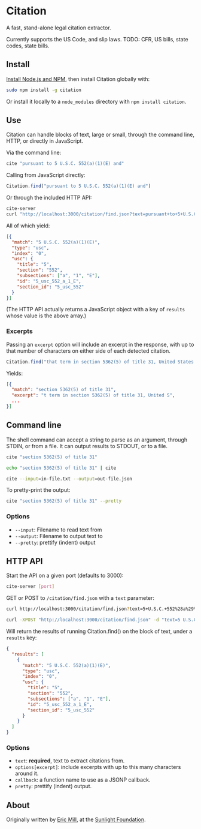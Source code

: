 # Citation

A fast, stand-alone legal citation extractor.

Currently supports the US Code, and slip laws. TODO: CFR, US bills, state codes, state bills.

## Install

[Install Node.js and NPM](http://nodejs.org/#download), then install Citation globally with:

```bash
sudo npm install -g citation
```

Or install it locally to a `node_modules` directory with `npm install citation`.

## Use

Citation can handle blocks of text, large or small, through the command line, HTTP, or directly in JavaScript.

Via the command line:

```bash
cite "pursuant to 5 U.S.C. 552(a)(1)(E) and"
```

Calling from JavaScript directly:

```javascript
Citation.find("pursuant to 5 U.S.C. 552(a)(1)(E) and")
```

Or through the included HTTP API:

```bash
cite-server
curl "http://localhost:3000/citation/find.json?text=pursuant+to+5+U.S.C.+552%28a%29%281%29%28E%29+and"
```

All of which yield:

```json
[{
  "match": "5 U.S.C. 552(a)(1)(E)",
  "type": "usc",
  "index": "0",
  "usc": {
    "title": "5",
    "section": "552",
    "subsections": ["a", "1", "E"],
    "id": "5_usc_552_a_1_E",
    "section_id": "5_usc_552"
  }
}]
```

(The HTTP API actually returns a JavaScript object with a key of `results` whose value is the above array.)

### Excerpts

Passing an `excerpt` option will include an excerpt in the response, with up to that number of characters on either side of each detected citation.

```javascript
Citation.find("that term in section 5362(5) of title 31, United States Code.", {excerpt: 10})
```

Yields:

```json
[{
  "match": "section 5362(5) of title 31",
  "excerpt": "t term in section 5362(5) of title 31, United S",
  ...
}]
```


## Command line

The shell command can accept a string to parse as an argument, through STDIN, or from a file. It can output results to STDOUT, or to a file.

```bash
cite "section 5362(5) of title 31"

echo "section 5362(5) of title 31" | cite

cite --input=in-file.txt --output=out-file.json
```

To pretty-print the output:

```bash
cite "section 5362(5) of title 31" --pretty
```

### Options

* `--input`: Filename to read text from
* `--output`: Filename to output text to
* `--pretty`: prettify (indent) output

## HTTP API

Start the API on a given port (defaults to 3000):

```bash
cite-server [port]
```

GET or POST to `/citation/find.json` with a `text` parameter:

```bash    
curl http://localhost:3000/citation/find.json?text=5+U.S.C.+552%28a%29%281%29%28E%29

curl -XPOST "http://localhost:3000/citation/find.json" -d "text=5 U.S.C. 552(a)(1)(E)"
```

Will return the results of running Citation.find() on the block of text, under a `results` key:

```json
{
  "results": [
    {
      "match": "5 U.S.C. 552(a)(1)(E)",
      "type": "usc",
      "index": "0",
      "usc": {
        "title": "5",
        "section": "552",
        "subsections": ["a", "1", "E"],
        "id": "5_usc_552_a_1_E",
        "section_id": "5_usc_552"
      }
    }
  ]
}
```

### Options

* `text`: **required**, text to extract citations from.
* `options[excerpt]`: include excerpts with up to this many characters around it.
* `callback`: a function name to use as a JSONP callback.
* `pretty`: prettify (indent) output.


## About

Originally written by [Eric Mill](http://twitter.com/konklone), at the [Sunlight Foundation](http://sunlightfoundation.com).